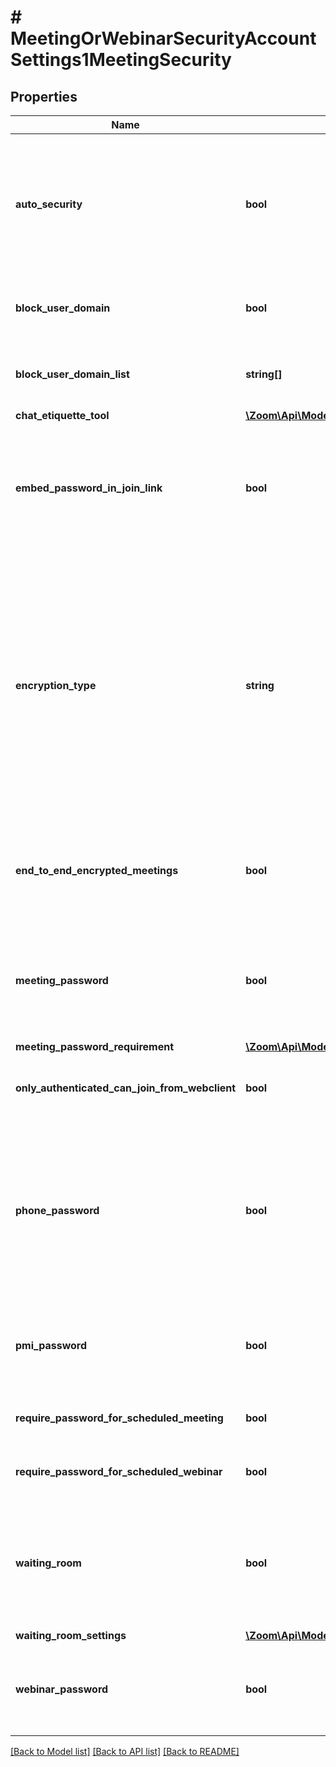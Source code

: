 # # MeetingOrWebinarSecurityAccountSettings1MeetingSecurity

## Properties

Name | Type | Description | Notes
------------ | ------------- | ------------- | -------------
**auto_security** | **bool** | Whether to require that all meetings are secured with at least one security option.    This setting can only be disabled by Enterprise, ISV, Business (with more than 100 licenses), and Education accounts. | [optional]
**block_user_domain** | **bool** | Whether to block users in specific domains from joining meetings and webinars. | [optional]
**block_user_domain_list** | **string[]** | The domain to block, up to 20 domains. For example, the &#x60;*.example.com&#x60; domain. | [optional]
**chat_etiquette_tool** | [**\Zoom\Api\Model\MeetingOrWebinarSecurityAccountSettings1MeetingSecurityChatEtiquetteTool**](MeetingOrWebinarSecurityAccountSettings1MeetingSecurityChatEtiquetteTool.md) |  | [optional]
**embed_password_in_join_link** | **bool** | Whether the meeting password will be encrypted and included in the invitation link. The provided link will allow participants to join the meeting without having to enter the password. | [optional]
**encryption_type** | **string** | The type of encryption to use when starting a meeting:  * &#x60;enhanced_encryption&#x60; — Use enhanced encryption. Encryption data is stored in the cloud.  * &#x60;e2ee&#x60; — End-to-end encryption. The encryption key is stored on the local device and cannot be obtained by anyone else. Enabling E2EE also [**disables** certain features](https://support.zoom.us/hc/en-us/articles/360048660871), such as cloud recording, live streaming, and allowing participants to join before the host. | [optional]
**end_to_end_encrypted_meetings** | **bool** | Whether to enable end-to-end encryption for meetings. If enabled, you can specify the type of encryption in the &#x60;encryption_type&#x60; field. | [optional]
**meeting_password** | **bool** | Whether all instant and scheduled meetings that users can join via client or Zoom Rooms systems are password-protected. [Personal Meeting ID (PMI)](https://support.zoom.us/hc/en-us/articles/203276937) meetings are **not** included in this setting. | [optional]
**meeting_password_requirement** | [**\Zoom\Api\Model\MeetingOrWebinarSecurityAccountSettings1MeetingSecurityMeetingPasswordRequirement**](MeetingOrWebinarSecurityAccountSettings1MeetingSecurityMeetingPasswordRequirement.md) |  | [optional]
**only_authenticated_can_join_from_webclient** | **bool** | Whether to specify that only authenticated users can join the meeting from the web client. | [optional]
**phone_password** | **bool** | Whether to require a password for participants joining by phone.    If enabled and the meeting is password-protected, a numeric password is required for participants to join by phone. For meetings with alphanumeric passwords, a numeric password will be generated. | [optional]
**pmi_password** | **bool** | Whether all Personal Meeting ID (PMI) meetings that users can join via client or Zoom Rooms systems are password-protected. | [optional]
**require_password_for_scheduled_meeting** | **bool** | Whether to require a password for meetings that have already been scheduled. | [optional]
**require_password_for_scheduled_webinar** | **bool** | Whether to require a password for webinars that have already been scheduled. | [optional]
**waiting_room** | **bool** | Whether participants are placed in the [**Waiting Room**](https://support.zoom.us/hc/en-us/articles/115000332726-Waiting-Room) when they join a meeting.    If the **Waiting Room** feature is enabled, the [**Allow participants to join before host**](https://support.zoom.us/hc/en-us/articles/202828525-Allow-participants-to-join-before-host) setting is automatically disabled. | [optional]
**waiting_room_settings** | [**\Zoom\Api\Model\MeetingOrWebinarSecurityAccountSettings1MeetingSecurityWaitingRoomSettings**](MeetingOrWebinarSecurityAccountSettings1MeetingSecurityWaitingRoomSettings.md) |  | [optional]
**webinar_password** | **bool** | Whether to generate a password when scheduling webinars. Participants must use the generated password to join the scheduled webinar. | [optional]

[[Back to Model list]](../../README.md#models) [[Back to API list]](../../README.md#endpoints) [[Back to README]](../../README.md)
